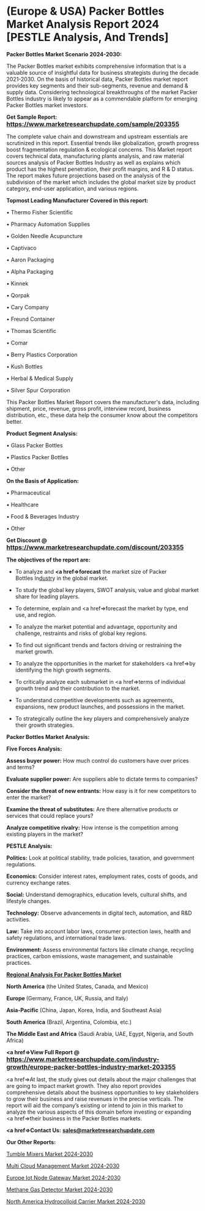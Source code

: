 # (Europe & USA) Packer Bottles Market Analysis Report 2024 [PESTLE Analysis, And Trends]

<strong>Packer Bottles Market Scenario 2024-2030:</strong>

The Packer Bottles market exhibits comprehensive information that is a valuable source of insightful data for business strategists during the decade 2021-2030. On the basis of historical data, Packer Bottles market report provides key segments and their sub-segments, revenue and demand &amp; supply data. Considering technological breakthroughs of the market Packer Bottles industry is likely to appear as a commendable platform for emerging Packer Bottles market investors.

<strong>Get Sample Report: <a href=https://www.marketresearchupdate.com/sample/203355><font size=3 color=#0000ff>https://www.marketresearchupdate.com/sample/203355</font></a></strong>

The complete value chain and downstream and upstream essentials are scrutinized in this report. Essential trends like globalization, growth progress boost fragmentation regulation &amp; ecological concerns. This Market report covers technical data, manufacturing plants analysis, and raw material sources analysis of Packer Bottles Industry as well as explains which product has the highest penetration, their profit margins, and R & D status. The report makes future projections based on the analysis of the subdivision of the market which includes the global market size by product category, end-user application, and various regions.

<strong>Topmost Leading Manufacturer Covered in this report:</strong>

• Thermo Fisher Scientific

• Pharmacy Automation Supplies

• Golden Needle Acupuncture

• Captivaco

• Aaron Packaging

• Alpha Packaging

• Kinnek

• Qorpak

• Cary Company

• Freund Container

• Thomas Scientific

• Comar

• Berry Plastics Corporation

• Kush Bottles

• Herbal & Medical Supply

• Silver Spur Corporation

This Packer Bottles Market Report covers the manufacturer's data, including shipment, price, revenue, gross profit, interview record, business distribution, etc., these data help the consumer know about the competitors better.

<strong>Product Segment Analysis: </strong>

• Glass Packer Bottles

• Plastics Packer Bottles

• Other

<strong>On the Basis of Application:</strong>

• Pharmaceutical

• Healthcare

• Food & Beverages Industry

• Other

<strong>Get Discount @ <a href=https://www.marketresearchupdate.com/discount/203355><font size=3 color=#0000ff>https://www.marketresearchupdate.com/discount/203355</font></a></strong>

<strong><b>The objectives of the report are:</b></strong>

- To analyze and <strong><a href=><strong>forecast</strong></a></strong> the market size of Packer Bottles In<a href=ASDF991299>dustr</a>y in the global market.

- To study the global key players, SWOT analysis, value and global market share for leading players.

- To determine, explain and <a href=>forecast</a> the market by type, end use, and region.

- To analyze the market potential and advantage, opportunity and challenge, restraints and risks of global key regions.

- To find out significant trends and factors driving or restraining the market growth.

- To analyze the opportunities in the market for stakeholders <a href=>by</a> identifying the high growth segments.

- To critically analyze each submarket in <a href=>terms</a> of individual growth trend and their contribution to the market.

- To understand competitive developments such as agreements, expansions, new product launches, and possessions in the market.

- To strategically outline the key players and comprehensively analyze their growth strategies.

<strong>Packer Bottles Market Analysis:</strong>

<strong>Five Forces Analysis:</strong>

<strong>Assess buyer power:</strong> How much control do customers have over prices and terms?

<strong>Evaluate supplier power:</strong> Are suppliers able to dictate terms to companies?

<strong>Consider the threat of new entrants:</strong> How easy is it for new competitors to enter the market?

<strong>Examine the threat of substitutes:</strong> Are there alternative products or services that could replace yours?

<strong>Analyze competitive rivalry:</strong> How intense is the competition among existing players in the market?

<strong>PESTLE Analysis:</strong>

<strong>Politics:</strong> Look at political stability, trade policies, taxation, and government regulations.

<strong>Economics:</strong> Consider interest rates, employment rates, costs of goods, and currency exchange rates.

<strong>Social:</strong> Understand demographics, education levels, cultural shifts, and lifestyle changes.

<strong>Technology:</strong> Observe advancements in digital tech, automation, and R&D activities.

<strong>Law:</strong> Take into account labor laws, consumer protection laws, health and safety regulations, and international trade laws.

<strong>Environment:</strong> Assess environmental factors like climate change, recycling practices, carbon emissions, waste management, and sustainable practices.

<strong><u><b>Regional Analysis For Packer Bottles Market</b></u></strong>

<strong><b>North America</b></strong> (the United States, Canada, and Mexico)

<strong><b>Europe </b></strong>(Germany, France, UK, Russia, and Italy)

<strong><b>Asia-Pacific</b></strong> (China, Japan, Korea, India, and Southeast Asia)

<strong><b>South America</b></strong> (Brazil, Argentina, Colombia, etc.)

<strong><b>The Middle East and Africa</b></strong> (Saudi Arabia, UAE, Egypt, Nigeria, and South Africa)

<strong><a href=>View Full Report</a> @ <a href=https://www.marketresearchupdate.com/industry-growth/europe-packer-bottles-industry-market-203355><font size=3 color=#0000ff>https://www.marketresearchupdate.com/industry-growth/europe-packer-bottles-industry-market-203355</font></a></strong>

<a href=>At last,</a> the study gives out details about the major challenges that are going to impact market growth. They also report provides comprehensive details about the business opportunities to key stakeholders to grow their business and raise revenues in the precise verticals. The report will aid the company’s existing or intend to join in this market to analyze the various aspects of this domain before investing or expanding <a href=>their</a> business in the Packer Bottles markets.

<strong><a href=>Contact Us:</a></strong>
<strong>sales@marketresearchupdate.com</strong>

<strong>Our Other Reports:</strong>

<a href=https://www.linkedin.com/pulse/tumble-mixers-market-opportunities-stay-ahead>Tumble Mixers Market 2024-2030</a>

<a href=https://www.linkedin.com/pulse/multi-cloud-management-market-2023-remarking>Multi Cloud Management Market 2024-2030</a>

<a href=https://www.linkedin.com/pulse/europe-iot-node-gateway-market-2023-latest-sales>Europe Iot Node Gateway Market 2024-2030</a>

<a href=https://www.linkedin.com/pulse/methane-gas-detector-market-2023-2029-new-study-hdqgf/>Methane Gas Detector Market 2024-2030</a>

<a href=https://www.linkedin.com/pulse/north-america-hydrocolloid-carrier-market-statistics-xoz2f/>North America Hydrocolloid Carrier Market 2024-2030</a>

